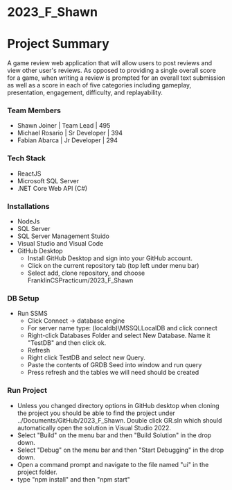 # 2023_F_Shawn

# Project Summary

A game review web application that will allow users to post reviews and view other user's reviews. As opposed to providing a single overall score for a game,
when writing a review is prompted for an overall text submission as well as a score in each of five categories including gameplay, presentation, engagement, difficulty, and replayability.

### Team Members
- Shawn Joiner    | Team Lead    | 495
- Michael Rosario | Sr Developer | 394
- Fabian Abarca   | Jr Developer | 294

### Tech Stack
- ReactJS
- Microsoft SQL Server
- .NET Core Web API (C#)

### Installations
  - NodeJs
  - SQL Server
  - SQL Server Management Stuido
  - Visual Studio and Visual Code
  - GitHub Desktop
    - Install GitHub Desktop and sign into your GitHub account.
    - Click on the current repository tab (top left under menu bar)
    - Select add, clone repository, and choose FranklinCSPracticum/2023_F_Shawn
   
### DB Setup
 - Run SSMS 
   - Click Connect -> database engine
   - For server name type: (localdb)\MSSQLLocalDB and click connect
   - Right-click Databases Folder and select New Database. Name it "TestDB" and then click ok.
   - Refresh
   - Right click TestDB and select new Query.
   - Paste the contents of GRDB Seed into window and run query
   - Press refresh and the tables we will need should be created


### Run Project
- Unless you changed directory options in GitHub desktop when cloning the project you should be able to find the project
  under ../Documents/GitHub/2023_F_Shawn. Double click GR.sln which should automatically open the solution in Visual Studio 2022.
- Select "Build" on the menu bar and then "Build Solution" in the drop down.
- Select "Debug" on the menu bar and then "Start Debugging" in the drop down.
- Open a command prompt and navigate to the file named "ui" in the project folder.
- type "npm install" and then "npm start"
